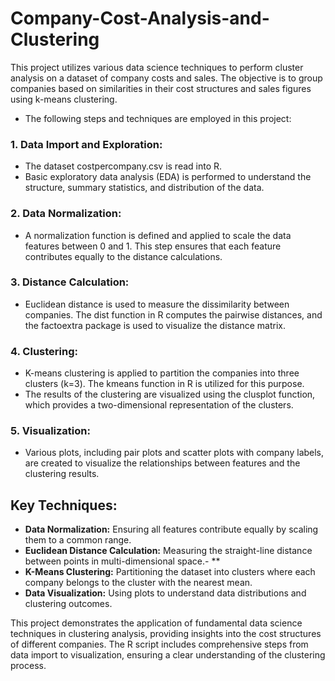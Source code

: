 # Company-Cost-Analysis-and-Clustering
This project utilizes various data science techniques to perform cluster analysis on a dataset of company costs and sales. The objective is to group companies based on similarities in their cost structures and sales figures using k-means clustering.

- The following steps and techniques are employed in this project:

### 1. Data Import and Exploration:

- The dataset costpercompany.csv is read into R.
- Basic exploratory data analysis (EDA) is performed to understand the structure, summary statistics, and distribution of the data.

### 2. Data Normalization:

- A normalization function is defined and applied to scale the data features between 0 and 1. This step ensures that each feature contributes equally to the distance calculations.

### 3. Distance Calculation:

- Euclidean distance is used to measure the dissimilarity between companies. The dist function in R computes the pairwise distances, and the factoextra package is used to visualize the distance matrix.

### 4. Clustering:

- K-means clustering is applied to partition the companies into three clusters (k=3). The kmeans function in R is utilized for this purpose.
- The results of the clustering are visualized using the clusplot function, which provides a two-dimensional representation of the clusters.

### 5. Visualization:

- Various plots, including pair plots and scatter plots with company labels, are created to visualize the relationships between features and the clustering results.

## Key Techniques:

- **Data Normalization:** Ensuring all features contribute equally by scaling them to a common range.
- **Euclidean Distance Calculation:** Measuring the straight-line distance between points in multi-dimensional space.- **
- **K-Means Clustering:** Partitioning the dataset into clusters where each company belongs to the cluster with the nearest mean.
- **Data Visualization:** Using plots to understand data distributions and clustering outcomes.

This project demonstrates the application of fundamental data science techniques in clustering analysis, providing insights into the cost structures of different companies. The R script includes comprehensive steps from data import to visualization, ensuring a clear understanding of the clustering process. ​​






